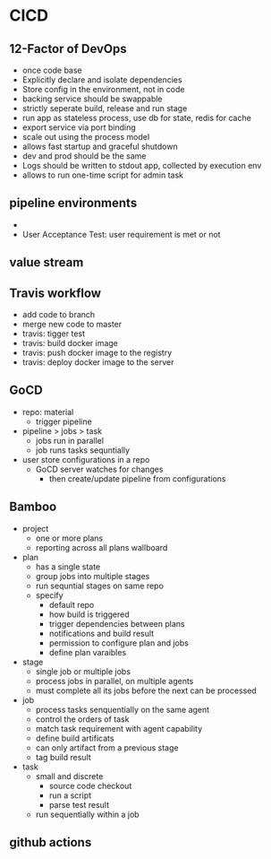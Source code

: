 # CICD

## 12-Factor of DevOps
- once code base
- Explicitly declare and isolate dependencies
- Store config in the environment, not in code
- backing service should be swappable
- strictly seperate build, release and run stage
- run app as stateless process, use db for state, redis for cache
- export service via port binding
- scale out using the process model
- allows fast startup and graceful shutdown
- dev and prod should be the same
- Logs should be written to stdout app, collected by execution env
- allows to run one-time script for admin task


## pipeline environments
- 
- User Acceptance Test: user requirement is met or not

## value stream

## Travis workflow
- add code to branch
- merge new code to master
- travis: tigger test
- travis: build docker image
- travis: push docker image to the registry
- travis: deploy docker image to the server

## GoCD
- repo: material
  - trigger pipeline
- pipeline > jobs > task
  - jobs run in parallel
  - job runs tasks sequntially
- user store configurations in a repo
  - GoCD server watches for changes 
    - then create/update pipeline from configurations

## Bamboo
- project
  - one or more plans
  - reporting across all plans
    wallboard
- plan
  - has a single state
  - group jobs into multiple stages
  - run sequntial stages on same repo
  - specify 
    - default repo
    - how build is triggered
    - trigger dependencies between plans
    - notifications and build result
    - permission to configure plan and jobs
    - define plan varaibles
- stage
  - single job or multiple jobs
  - process jobs in parallel, on multiple agents
  - must complete all its jobs before the next can be processed
- job 
  - process tasks senquentially on the same agent
  - control the orders of task
  - match task requirement with agent capability
  - define build artificats
  - can only artifact from a previous stage
  - tag build result
- task
  - small and discrete
    - source code checkout
    - run a script
    - parse test result
  - run sequentially within a job


## github actions